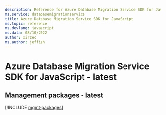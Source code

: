 ```yaml
---
description: Reference for Azure Database Migration Service SDK for JavaScript
ms.service: databasemigrationservice
title: Azure Database Migration Service SDK for JavaScript
ms.topic: reference
ms.devlang: javascript
ms.data: 08/10/2022
author: xirzec
ms.author: jeffish
---
```

# Azure Database Migration Service SDK for JavaScript - latest

## Management packages - latest
[!INCLUDE [mgmt-packages](database-migration-service-mgmt-index.md)]